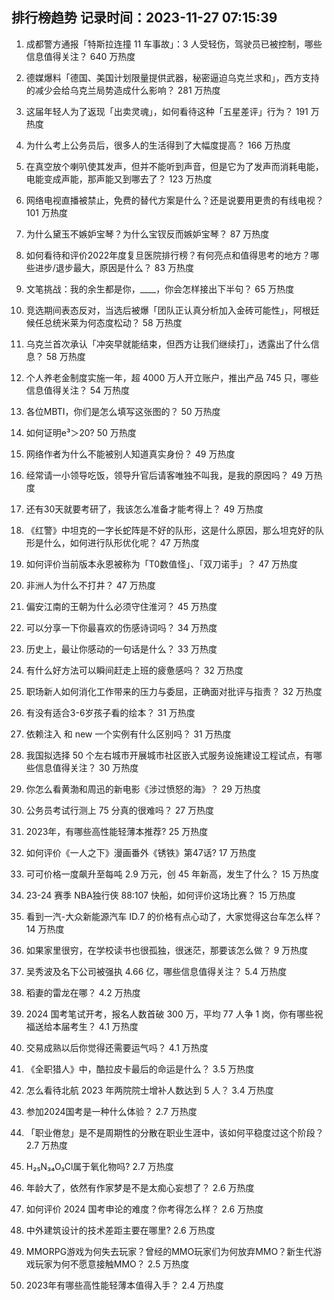 
## 排行榜趋势 记录时间：2023-11-27 07:15:39
  
  1. 成都警方通报「特斯拉连撞 11 车事故」：3 人受轻伤，驾驶员已被控制，哪些信息值得关注？ 640 万热度
    
  2. 德媒爆料「德国、美国计划限量提供武器，秘密逼迫乌克兰求和」，西方支持的减少会给乌克兰局势造成什么影响？ 281 万热度
    
  3. 这届年轻人为了返现「出卖灵魂」，如何看待这种「五星差评」行为？ 191 万热度
    
  4. 为什么考上公务员后，很多人的生活得到了大幅度提高？ 166 万热度
    
  5. 在真空放个喇叭使其发声，但并不能听到声音，但是它为了发声而消耗电能，电能变成声能，那声能又到哪去了？ 123 万热度
    
  6. 网络电视直播被禁止，免费的替代方案是什么？还是说要用更贵的有线电视？ 101 万热度
    
  7. 为什么黛玉不嫉妒宝琴？为什么宝钗反而嫉妒宝琴？ 87 万热度
    
  8. 如何看待和评价2022年度复旦医院排行榜？有何亮点和值得思考的地方？哪些进步/退步最大，原因是什么？ 83 万热度
    
  9. 文笔挑战：我的余生都是你，____，你会怎样接出下半句？ 65 万热度
    
  10. 竞选期间表态反对，当选后被爆「团队正认真分析加入金砖可能性」，阿根廷候任总统米莱为何态度松动？ 58 万热度
    
  11. 乌克兰首次承认「冲突早就能结束，但西方让我们继续打」，透露出了什么信息？ 58 万热度
    
  12. 个人养老金制度实施一年，超 4000 万人开立账户，推出产品 745 只，哪些信息值得关注？ 54 万热度
    
  13. 各位MBTI，你们是怎么填写这张图的？ 50 万热度
    
  14. 如何证明e³＞20? 50 万热度
    
  15. 网络作者为什么不能被别人知道真实身份？ 49 万热度
    
  16. 经常请一小领导吃饭，领导升官后请客唯独不叫我，是我的原因吗？ 49 万热度
    
  17. 还有30天就要考研了，我该怎么准备才能考得上？ 49 万热度
    
  18. 《红警》中坦克的一字长蛇阵是不好的队形，这是什么原因，那么坦克好的队形是什么，如何进行队形优化呢？ 47 万热度
    
  19. 如何评价当前版本永恩被称为「T0数值怪」、「双刀诺手」？ 47 万热度
    
  20. 非洲人为什么不打井？ 47 万热度
    
  21. 偏安江南的王朝为什么必须守住淮河？ 45 万热度
    
  22. 可以分享一下你最喜欢的伤感诗词吗？ 34 万热度
    
  23. 历史上，最让你感动的一句话是什么？ 33 万热度
    
  24. 有什么好方法可以瞬间赶走上班的疲惫感吗？ 32 万热度
    
  25. 职场新人如何消化工作带来的压力与委屈，正确面对批评与指责？ 32 万热度
    
  26. 有没有适合3-6岁孩子看的绘本？ 31 万热度
    
  27. 依赖注入 和 new 一个实例有什么区别吗？ 31 万热度
    
  28. 我国拟选择 50 个左右城市开展城市社区嵌入式服务设施建设工程试点，有哪些信息值得关注？ 30 万热度
    
  29. 你怎么看黄渤和周迅的新电影《涉过愤怒的海》？ 29 万热度
    
  30. 公务员考试行测上 75 分真的很难吗？ 27 万热度
    
  31. 2023年，有哪些高性能轻薄本推荐? 25 万热度
    
  32. 如何评价《一人之下》漫画番外《锈铁》第47话? 17 万热度
    
  33. 可可价格一度飙升至每吨 2.9 万元，创 45 年新高，发生了什么？ 15 万热度
    
  34. 23-24 赛季 NBA独行侠 88:107 快船，如何评价这场比赛？ 15 万热度
    
  35. 看到一汽-大众新能源汽车 ID.7 的价格有点心动了，大家觉得这台车怎么样？ 14 万热度
    
  36. 如果家里很穷，在学校读书也很孤独，很迷茫，那要该怎么做？ 9 万热度
    
  37. 吴秀波及名下公司被强执 4.66 亿，哪些信息值得关注？ 5.4 万热度
    
  38. 稻妻的雷龙在哪？ 4.2 万热度
    
  39. 2024 国考笔试开考，报名人数首破 300 万，平均 77 人争 1 岗，你有哪些祝福送给本届考生？ 4.1 万热度
    
  40. 交易成熟以后你觉得还需要运气吗？ 4.1 万热度
    
  41. 《全职猎人》中，酷拉皮卡最后的命运是什么？ 3.5 万热度
    
  42. 怎么看待北航 2023 年两院院士增补人数达到 5 人？ 3.4 万热度
    
  43. 参加2024国考是一种什么体验？ 2.7 万热度
    
  44. 「职业倦怠」是不是周期性的分散在职业生涯中，该如何平稳度过这个阶段？ 2.7 万热度
    
  45. H₂₅N₃₄O₃Cl属于氧化物吗? 2.7 万热度
    
  46. 年龄大了，依然有作家梦是不是太痴心妄想了？ 2.6 万热度
    
  47. 如何评价 2024 国考申论的难度？你考得怎么样？ 2.6 万热度
    
  48. 中外建筑设计的技术差距主要在哪里? 2.6 万热度
    
  49. MMORPG游戏为何失去玩家？曾经的MMO玩家们为何放弃MMO？新生代游戏玩家为何不愿意接触MMO？ 2.5 万热度
    
  50. 2023年有哪些高性能轻薄本值得入手？ 2.4 万热度
    